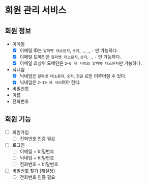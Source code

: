 # 회원 관리 서비스

## 회원 정보

- 이메일
  - [x] 이메일 ID는 `알파벳 대소문자`, `숫자`, `.`, `_`, `-` 만 가능하다.
  - [x] 이메일 도메인은 `알파벳 대소문자`, `숫자`, `.`, `-` 만 가능하다.
  - [x] 이메일 최상위 도메인은 `2~6 자 사이의 알파벳 대소문자`만 가능하다.
- 닉네임
  - [x] 닉네임은 `알파벳 대소문자`, `숫자`, `한글` 로만 이루어질 수 있다.
  - [x] 닉네임은 `2~10 자 사이`여야 한다.
- 비밀번호
- 이름
- 전화번호

## 회원 기능

- [ ] 회원가입
  - [ ] 전화번호 인증 필요
- [ ] 로그인
  - [ ] 이메일 + 비밀번호
  - [ ] 닉네임 + 비밀번호
  - [ ] 전화번호 + 비밀번호
- [ ] 비밀번호 찾기 (재설정)
  - [ ] 전화번호 인증 필요
